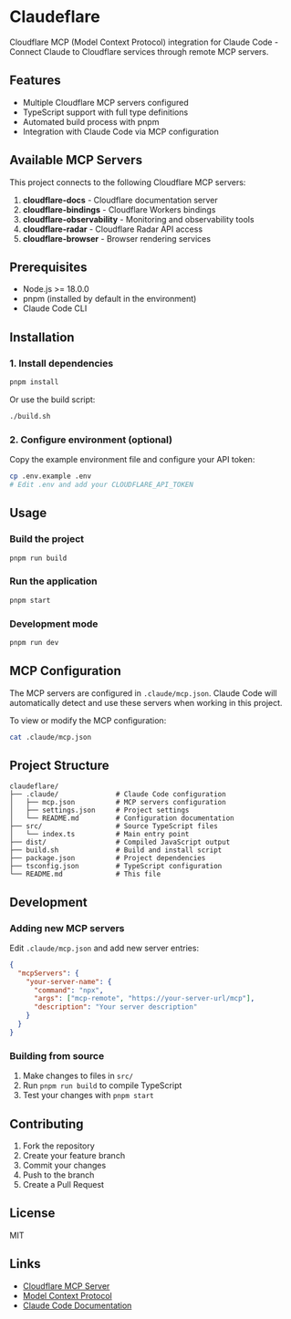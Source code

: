 # Claudeflare

Cloudflare MCP (Model Context Protocol) integration for Claude Code - Connect Claude to Cloudflare services through remote MCP servers.

## Features

- Multiple Cloudflare MCP servers configured
- TypeScript support with full type definitions
- Automated build process with pnpm
- Integration with Claude Code via MCP configuration

## Available MCP Servers

This project connects to the following Cloudflare MCP servers:

1. **cloudflare-docs** - Cloudflare documentation server
2. **cloudflare-bindings** - Cloudflare Workers bindings
3. **cloudflare-observability** - Monitoring and observability tools
4. **cloudflare-radar** - Cloudflare Radar API access
5. **cloudflare-browser** - Browser rendering services

## Prerequisites

- Node.js >= 18.0.0
- pnpm (installed by default in the environment)
- Claude Code CLI

## Installation

### 1. Install dependencies

```bash
pnpm install
```

Or use the build script:

```bash
./build.sh
```

### 2. Configure environment (optional)

Copy the example environment file and configure your API token:

```bash
cp .env.example .env
# Edit .env and add your CLOUDFLARE_API_TOKEN
```

## Usage

### Build the project

```bash
pnpm run build
```

### Run the application

```bash
pnpm start
```

### Development mode

```bash
pnpm run dev
```

## MCP Configuration

The MCP servers are configured in `.claude/mcp.json`. Claude Code will automatically detect and use these servers when working in this project.

To view or modify the MCP configuration:

```bash
cat .claude/mcp.json
```

## Project Structure

```
claudeflare/
├── .claude/              # Claude Code configuration
│   ├── mcp.json          # MCP servers configuration
│   ├── settings.json     # Project settings
│   └── README.md         # Configuration documentation
├── src/                  # Source TypeScript files
│   └── index.ts          # Main entry point
├── dist/                 # Compiled JavaScript output
├── build.sh              # Build and install script
├── package.json          # Project dependencies
├── tsconfig.json         # TypeScript configuration
└── README.md             # This file
```

## Development

### Adding new MCP servers

Edit `.claude/mcp.json` and add new server entries:

```json
{
  "mcpServers": {
    "your-server-name": {
      "command": "npx",
      "args": ["mcp-remote", "https://your-server-url/mcp"],
      "description": "Your server description"
    }
  }
}
```

### Building from source

1. Make changes to files in `src/`
2. Run `pnpm run build` to compile TypeScript
3. Test your changes with `pnpm start`

## Contributing

1. Fork the repository
2. Create your feature branch
3. Commit your changes
4. Push to the branch
5. Create a Pull Request

## License

MIT

## Links

- [Cloudflare MCP Server](https://github.com/cloudflare/mcp-server-cloudflare)
- [Model Context Protocol](https://modelcontextprotocol.io/)
- [Claude Code Documentation](https://docs.claude.com/en/docs/claude-code)